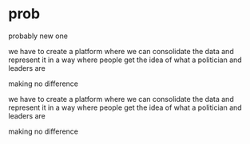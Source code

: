 # prob
probably new one



we have to create a platform where we can consolidate the data and represent it in a way where people get the idea of what a politician and leaders are

making no difference

we have to create a platform where we can consolidate the data and represent it in a way where people get the idea of what a politician and leaders are

making no difference

